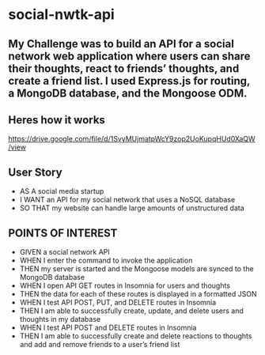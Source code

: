 # social-nwtk-api

## My Challenge was to build an API for a social network web application where users can share their thoughts, react to friends’ thoughts, and create a friend list. I used Express.js for routing, a MongoDB database, and the Mongoose ODM.

## Heres how it works
https://drive.google.com/file/d/1SvyMUjmatpWcY9zop2UoKupqHUd0XaQW/view

## User Story
- AS A social media startup
- I WANT an API for my social network that uses a NoSQL database
- SO THAT my website can handle large amounts of unstructured data

## POINTS OF INTEREST 
- GIVEN a social network API
- WHEN I enter the command to invoke the application
- THEN my server is started and the Mongoose models are synced to the MongoDB database
- WHEN I open API GET routes in Insomnia for users and thoughts
- THEN the data for each of these routes is displayed in a formatted JSON
- WHEN I test API POST, PUT, and DELETE routes in Insomnia
- THEN I am able to successfully create, update, and delete users and thoughts in my database
- WHEN I test API POST and DELETE routes in Insomnia
- THEN I am able to successfully create and delete reactions to thoughts and add and remove friends to a user’s friend list
